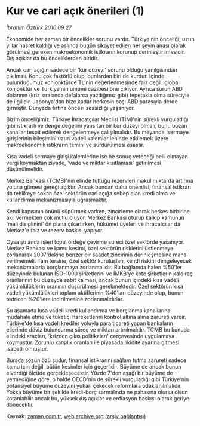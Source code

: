 # Kur ve cari açık önerileri (1)

*İbrahim Öztürk 2010.09.27*

<td class="columnist-detail">
<p>Ekonomide her zaman bir öncelikler sorunu vardır. Türkiye'nin önceliği; uzun yıllar hasret kaldığı ve aslında bugün şikayet edilen her şeyin anası olarak görülmesi gereken makroekonomik istikrarın korunup derinleştirilmesidir. Dış açıklar da bu önceliklerden biridir.</p>
<p>
<div id="haberMetinDiv">
<p>Ancak cari açığın sadece bir 'kur düzeyi' sorunu olduğu yanılgısından çıkılmalı. Konu çok faktörlü olup, bunlardan biri de kurdur. İçinde bulunduğumuz konjonktürde TL'nin değerlenmesinde faiz değil, global konjonktür ve Türkiye'nin umumi cazibesi öne çıkıyor. Ayrıca sorun ABD dolarının (kriz sırasında defalarca yazdığımız gibi) tepetakla olma süreciyle de ilgilidir. Japonya'dan bize kadar herkesin başı ABD parasıyla derde girmiştir. Dünyada fırtına öncesi sessizliği yaşanıyor.
<p>Bizim önceliğimiz, Türkiye İhracatçılar Meclisi (TİM)'nin sürekli vurguladığı gibi istikrarlı ve denge değerini yansıtan bir kur düzeyi olmalı, bunu bozan kanallar tespit edilerek dengelenmeye çalışılmalıdır. Bu meyanda, sermaye girişlerinin bileşimini uzun vadeli kalemler lehinde etkilemek üzere makroekonomik istikrarın temini ve sürdürülmesi esastır.
<p>Kısa vadeli sermaye girişi kalemlerine ise ne sonuç vereceği belli olmayan vergi koymaktan ziyade, 'vade ve miktar kısıtlaması' getirilmesi düşünülmelidir.
<p>Merkez Bankası (TCMB)'nın elinde tuttuğu rezervleri makul miktarda artırma yoluna gitmesi gereği açıktır. Ancak bundan daha önemlisi, finansal istikrarı da tehlikeye sokan özel sektörün cari açığa sebep olan kredi alma ve kullandırma mekanizmasıyla uğraşmaktır.
<p>Kendi kapısının önünü süpürmek varken, zincirleme olarak herkes birbirine akıl vermekten çok mutlu oluyor. Merkez Bankası oturup kalkıp kamunun 'mali disiplinini' ön plana çıkartırken, hükümet üyeleri ve ihracatçılar da Merkez'e faiz ve rezerv baskısı yapıyor.
<p>Oysa şu anda işleri topal ördeğe çevirme süreci özel sektörde yaşanıyor. Merkez Bankası ve kamu kesimi, özel sektörün risklerini üstlenmeye zorlanarak 2007'dekine benzer bir saadet zincirinin derinleşmesine mahal verilmemeli. Tam tersine, özel sektör kuruluşları, kendi riskini dengeleyecek mekanizmalarla borçlanmaya zorlanmalıdır. Bu bağlamda halen %50'ler düzeyinde bulunan İSO-1000 şirketlerini ve İMKB'ye kote şirketlerin kaldıraç oranlarının bu düzeyde sabit kalması, ancak bunun içindeki kısa vadeli yükümlülüklerin oranının düşürülmesi gerekmektedir. Özel sektörün kısa vadeli yükümlülükleri toplam aktiflerinin %40'ları düzeyinde olup, bunun tedricen %20'lere indirilmesine zorlanmalıdırlar.
<p>Şu aşamada kısa vadeli kredi kullandırma ve borçlanma kanallarına müdahale etme ve tüketici hareketlerini kontrol altına alma zarureti vardır. Türkiye'de kısa vadeli krediler yoluyla para ticareti yapan bankaların ellerinde döviz bulundurma süreç ve miktarı artırılmalıdır. TCMB bu konuda elindeki araçları, 'krizden çıkış politikaları' çerçevesinde uygulamaya koymuştur. Zorunlu karşılık oranları ile piyasada likidite ayarına gitmesi isabetli olmuştur.
<p>Burada sözün özü şudur, finansal istikrarını sağlam tutma zarureti sadece kamu için değil, bütün kesimler için geçerlidir. Büyüme de ancak bunun elverdiği ölçüde gerçekleşecektir. Yüzde 7'den aşağı bir büyüme de yetmediğine göre, o halde OECD'nin de sürekli vurguladığı gibi Türkiye'nin potansiyel büyüme düzeyini yukarı çekecek reformlara odaklanılmalıdır. Yoksa büyüme bir şekilde kredi-borç sarmalında ne pahasına olursa olsun kotarılabilir ancak bu, yüksek dış açıklar ve enflasyon baskısı olarak geriye dönecektir.</p></p></p></p></p></p></p></p></div>
</p>
<a href="http://web.archive.org/web/20101223181136/mailto:i.ozturk@zaman.com.tr">
</a></td>

Kaynak: [zaman.com.tr](http://zaman.com.tr/yazar.do?yazino=1032480), [web.archive.org (arşiv bağlantısı)](http://web.archive.org/web/20101223181136/http://zaman.com.tr/yazar.do?yazino=1032480)
